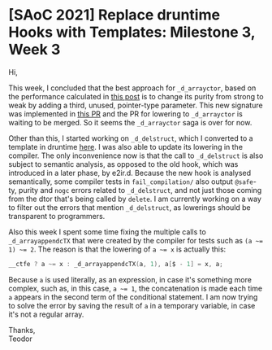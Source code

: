 # [SAoC 2021] Replace druntime Hooks with Templates: Milestone 3, Week 3

Hi,

This week, I concluded that the best approach for `_d_arrayctor`, based on the performance calculated in [this post](https://forum.dlang.org/thread/hajlsppmugslhinluzos@forum.dlang.org) is to change its purity from strong to weak by adding a third, unused, pointer-type parameter.
This new signature was implemented in [this PR](https://github.com/dlang/druntime/pull/3587) and the PR for lowering to `_d_arrayctor` is waiting to be merged.
So it seems the `_d_arrayctor` saga is over for now.

Other than this, I started working on `_d_delstruct`, which I converted to a template in druntime [here](https://github.com/dlang/druntime/pull/3639).
I was also able to update its lowering in the compiler.
The only inconvenience now is that the call to `_d_delstruct` is also subject to semantic analysis, as opposed to the old hook, which was introduced in a later phase, by e2ir.d.
Because the new hook is analysed semantically, some compiler tests in `fail_compilation/` also output `@safe`-ty, purity and `nogc` errors related to `_d_delstruct`, and not just those coming from the dtor that's being called by `delete`.
I am currently working on a way to filter out the errors that mention `_d_delstruct`, as lowerings should be transparent to programmers.

Also this week I spent some time fixing the multiple calls to `_d_arrayappendcTX` that were created by the compiler for tests such as `(a ~= 1) ~= 2`.
The reason is that the lowering of `a ~= x` is actually this:
```d
__ctfe ? a ~= x : _d_arrayappendcTX(a, 1), a[$ - 1] = x, a;
```
Because `a` is used literally, as an expression, in case it's something more complex, such as, in this case, `a ~= 1`, the concatenation is made each time `a` appears in the second term of the conditional statement.
I am now trying to solve the error by saving the result of `a` in a temporary variable, in case it's not a regular array.

Thanks,\
Teodor
